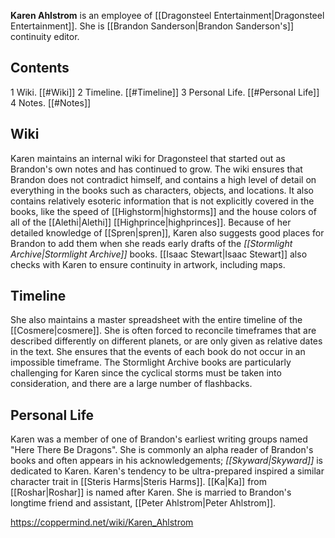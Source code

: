 **Karen Ahlstrom** is an employee of [[Dragonsteel Entertainment\|Dragonsteel Entertainment]]. She is [[Brandon Sanderson\|Brandon Sanderson's]] continuity editor.

## Contents

1 Wiki. [[#Wiki]] 
2 Timeline. [[#Timeline]] 
3 Personal Life. [[#Personal Life]] 
4 Notes. [[#Notes]] 


## Wiki
Karen maintains an internal wiki for Dragonsteel that started out as Brandon's own notes and has continued to grow. The wiki ensures that Brandon does not contradict himself, and contains a high level of detail on everything in the books such as characters, objects, and locations. It also contains relatively esoteric information that is not explicitly covered in the books, like the speed of [[Highstorm\|highstorms]] and the house colors of all of the [[Alethi\|Alethi]] [[Highprince\|highprinces]]. Because of her detailed knowledge of [[Spren\|spren]], Karen also suggests good places for Brandon to add them when she reads early drafts of the *[[Stormlight Archive\|Stormlight Archive]]* books. [[Isaac Stewart\|Isaac Stewart]] also checks with Karen to ensure continuity in artwork, including maps.

## Timeline
She also maintains a master spreadsheet with the entire timeline of the [[Cosmere\|cosmere]]. She is often forced to reconcile timeframes that are described differently on different planets, or are only given as relative dates in the text. She ensures that the events of each book do not occur in an impossible timeframe. The Stormlight Archive books are particularly challenging for Karen since the cyclical storms must be taken into consideration, and there are a large number of flashbacks.

## Personal Life
Karen was a member of one of Brandon's earliest writing groups named "Here There Be Dragons". She is commonly an alpha reader of Brandon's books and often appears in his acknowledgements; *[[Skyward\|Skyward]]* is dedicated to Karen.
Karen's tendency to be ultra-prepared inspired a similar character trait in [[Steris Harms\|Steris Harms]]. [[Ka\|Ka]] from [[Roshar\|Roshar]] is named after Karen. She is married to Brandon's longtime friend and assistant, [[Peter Ahlstrom\|Peter Ahlstrom]].



https://coppermind.net/wiki/Karen_Ahlstrom